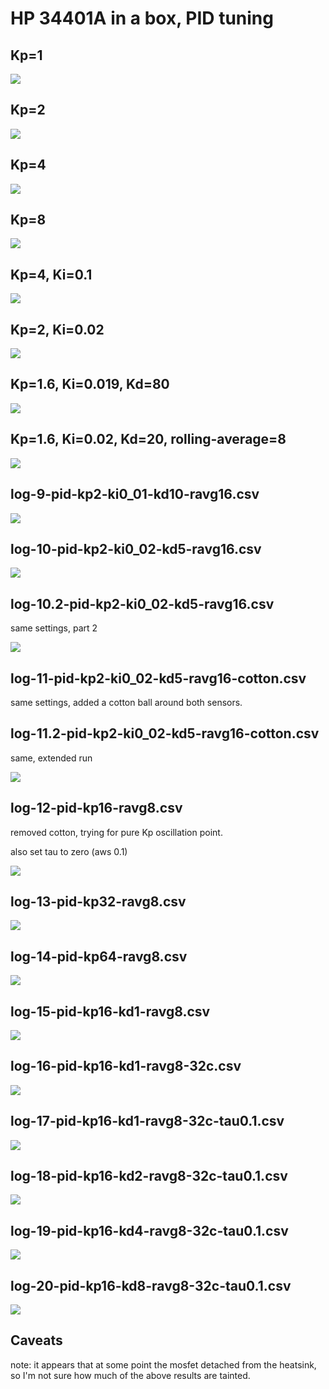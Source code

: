 # HP 34401A in a box, PID tuning

## Kp=1

![](log-1-kp1.png)

## Kp=2

![](log-2-kp2.png)

## Kp=4 

![](log-3-pid-kp4.png)

## Kp=8

![](log-4-pid-kp8.png)

## Kp=4, Ki=0.1

![](log-5-pid-kp4-ki0_1.png)

## Kp=2, Ki=0.02

![](log-6-pid-kp2-ki0_02.png)

## Kp=1.6, Ki=0.019, Kd=80

![](log-7-pid-kp1_6-ki0_019_kd80.png)

## Kp=1.6, Ki=0.02, Kd=20, rolling-average=8

![](log-8-pid-kp1_6-ki0_02-kd20-ravg8.png)

## log-9-pid-kp2-ki0_01-kd10-ravg16.csv

![](log-9-pid-kp2-ki0_01-kd10-ravg16.png)

## log-10-pid-kp2-ki0_02-kd5-ravg16.csv

![](log-10-pid-kp2-ki0_02-kd5-ravg16.png)

## log-10.2-pid-kp2-ki0_02-kd5-ravg16.csv

same settings, part 2

![](log-10.2-pid-kp2-ki0_02-kd5-ravg16.png)

## log-11-pid-kp2-ki0_02-kd5-ravg16-cotton.csv

same settings, added a cotton ball around both sensors.

## log-11.2-pid-kp2-ki0_02-kd5-ravg16-cotton.csv

same, extended run

![](log-11.2-pid-kp2-ki0_02-kd5-ravg16-cotton.png)

## log-12-pid-kp16-ravg8.csv

removed cotton, trying for pure Kp oscillation point.

also set tau to zero (aws 0.1)

![](log-12-pid-kp16-ravg8.png)

## log-13-pid-kp32-ravg8.csv

![](log-13-pid-kp32-ravg8.png)

## log-14-pid-kp64-ravg8.csv

![](log-14-pid-kp64-ravg8.png)

## log-15-pid-kp16-kd1-ravg8.csv

![](log-15-pid-kp16-kd1-ravg8.png)

## log-16-pid-kp16-kd1-ravg8-32c.csv

![](log-16-pid-kp16-kd1-ravg8-32c.png)

## log-17-pid-kp16-kd1-ravg8-32c-tau0.1.csv

![](log-17-pid-kp16-kd1-ravg8-32c-tau0.1.png)

## log-18-pid-kp16-kd2-ravg8-32c-tau0.1.csv

![](log-18-pid-kp16-kd2-ravg8-32c-tau0.1.png)

## log-19-pid-kp16-kd4-ravg8-32c-tau0.1.csv

![](log-19-pid-kp16-kd4-ravg8-32c-tau0.1.png)

## log-20-pid-kp16-kd8-ravg8-32c-tau0.1.csv

![](log-20-pid-kp16-kd8-ravg8-32c-tau0.1.png)

## Caveats

note: it appears that at some point the mosfet detached from the heatsink, so I'm not sure how much of the above results are tainted.
